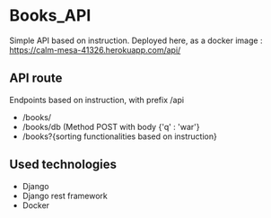 # Books_API

Simple API based on instruction.
Deployed here, as a docker image : https://calm-mesa-41326.herokuapp.com/api/

## API route

Endpoints based on instruction, with prefix /api
- /books/<id>
- /books/db (Method POST with body {'q' : 'war'}
- /books?{sorting functionalities based on instruction}

## Used technologies
- Django
- Django rest framework
- Docker
